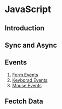 # JavaScript

## Introduction

## Sync and Async

## Events

1. [Form Events](./Form%20Event/script.js)
2. [Keyborad Events](./Keyboard%20Events/keydown-enter/script.js)
3. [Mouse Events](./Mouse%20Events/main.js)

## Fectch Data
